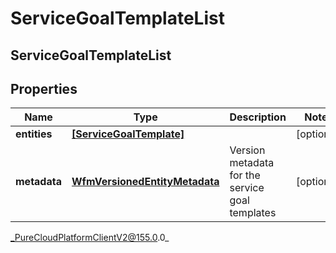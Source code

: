 # ServiceGoalTemplateList

## ServiceGoalTemplateList

## Properties

|Name | Type | Description | Notes|
|------------ | ------------- | ------------- | -------------|
| **entities** | [**[ServiceGoalTemplate]**](ServiceGoalTemplate) |  | [optional] |
| **metadata** | [**WfmVersionedEntityMetadata**](WfmVersionedEntityMetadata) | Version metadata for the service goal templates | [optional] |



_PureCloudPlatformClientV2@155.0.0_
